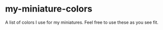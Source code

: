 # my-miniature-colors
A list of colors I use for my miniatures. Feel free to use these as you see fit.
